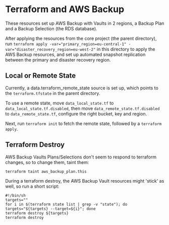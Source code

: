 # Terraform and AWS Backup

These resources set up AWS Backup with Vaults in 2 regions, a Backup Plan and a Backup Selection (the RDS database).

After applying the resources from the core project (the parent directory), run `terraform apply -var="primary_region=eu-central-1" -var="disaster_recovery_region=eu-west-2"` in this directory to apply the AWS Backup resources, and set up automated snapshot replication between the primary and disaster recovery region.

## Local or Remote State

Currently, a data.terraform_remote_state source is set up, which points to the `terraform.tfstate` in the parent directory.

To use a remote state, move `data_local_state.tf` to `data_local_state.tf.disabled`, then move `data_remote_state.tf.disabled` to `data_remote_state.tf`, configure the right bucket, key and region.

Next, run `terraform init` to fetch the remote state, followed by a `terraform apply`.

## Terraform Destroy

AWS Backup Vaults Plans/Selections don't seem to respond to terraform changes, so to change them, taint them:

```
terraform taint aws_backup_plan.this
```

During a terraform destroy, the AWS Backup Vault resources might 'stick' as
well, so run a short script:
```
#!/bin/sh
targets=""
for i in $(terraform state list | grep -v "state"); do targets="${targets} --target=${i}"; done
terraform destroy ${targets}
terraform destroy
```
